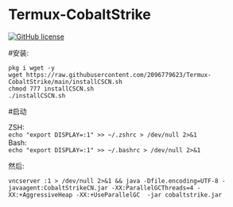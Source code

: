 # Termux-CobaltStrike



[![GitHub license](https://img.shields.io/badge/license-MIT-brightgreen)](https://github.com/2096779623/termux-CobaltStrike/blob/main/LICENSE) 


#安装:




`pkg i wget -y`  
`wget https://raw.githubusercontent.com/2096779623/Termux-CobaltStrike/main/installCSCN.sh`  
`chmod 777 installCSCN.sh`  
`./installCSCN.sh`  



#启动   




ZSH:  
`echo "export DISPLAY=:1" >> ~/.zshrc > /dev/null 2>&1 `  
Bash:  
`echo "export DISPLAY=:1" >> ~/.bashrc > /dev/null 2>&1`  



然后:  



`vncserver :1 > /dev/null 2>&1 && java -Dfile.encoding=UTF-8 -javaagent:CobaltStrikeCN.jar -XX:ParallelGCThreads=4 -XX:+AggressiveHeap -XX:+UseParallelGC  -jar cobaltstrike.jar`
